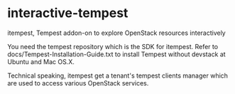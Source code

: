 # interactive-tempest
itempest, Tempest addon-on to explore OpenStack resources interactively

You need the tempest repository which is the SDK for itempest.
Refer to docs/Tempest-Installation-Guide.txt to install Tempest without devstack at Ubuntu and Mac OS.X.

Technical speaking, itempest get a tenant's tempest clients manager which are used to access various OpenStack services.
